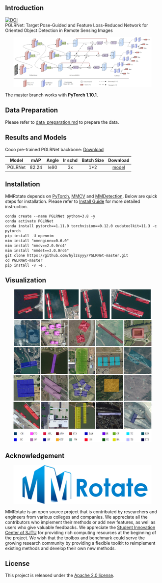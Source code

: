 
<div align="center">


</div>

## Introduction
[![DOI](https://zenodo.org/badge/810631223.svg)](https://zenodo.org/doi/10.5281/zenodo.11522963)
</br>
PGLRNet: Target Pose-Guided and Feature Loss-Reduced Network for Oriented Object Detection in Remote Sensing Images


<div align="center">

  <img src="resources/pipline_image.jpg" width="450"/>

</div>

The master branch works with **PyTorch 1.10.1**.

## Data Preparation

Please refer to [data_preparation.md](tools/data/README.md) to prepare the data.

## Results and Models

Coco pre-trained PGLRNet backbone: [Download](https://pan.baidu.com/s/1TON5VEafVVpvzDxrEXBDvQ?pwd=iq75)

|  Model  |  mAP  | Angle | lr schd | Batch Size |                                                                                            Download                                                                                            |
|:-------:|:-----:| :---: |:-------:|:----------:|:----------------------------------------------------------------------------------------------------------------------------------------------------------------------------------------------:|
| PGLRNet | 82.24 | le90  |   3x    |    1\*2    |                            [model](https://pan.baidu.com/s/1P6FkFiW1Eiy-Q-OGK_so3w?pwd=4z1u)                            |

## Installation

MMRotate depends on [PyTorch](https://pytorch.org/), [MMCV](https://github.com/open-mmlab/mmcv) and [MMDetection](https://github.com/open-mmlab/mmdetection).
Below are quick steps for installation.
Please refer to [Install Guide](https://mmrotate.readthedocs.io/en/latest/install.html) for more detailed instruction.

```shell
conda create --name PGLRNet python=3.8 -y
conda activate PGLRNet
conda install pytorch==1.11.0 torchvision==0.12.0 cudatoolkit=11.3 -c pytorch
pip install -U openmim
mim install "mmengine==0.6.0"
mim install "mmcv==2.0.0rc4"
mim install "mmdet==3.0.0rc6"
git clone https://github.com/hylzsyyy/PGLRNet-master.git
cd PGLRNet-master
pip install -v -e .
```


## Visualization

<div align="center">

  <img src="resources/hrsc.png" width="450"/>

</div>

<div align="center">


</div>

<div align="center">

  <img src="resources/dior.png" width="450"/>

</div>

## Acknowledgement
<div align="center">

  <img src="resources/mmrotate-logo.png" width="450"/>

</div>

MMRotate is an open source project that is contributed by researchers and engineers from various colleges and companies. We appreciate all the contributors who implement their methods or add new features, as well as users who give valuable feedbacks. We appreciate the [Student Innovation Center of SJTU](https://www.si.sjtu.edu.cn/) for providing rich computing resources at the beginning of the project. We wish that the toolbox and benchmark could serve the growing research community by providing a flexible toolkit to reimplement existing methods and develop their own new methods.

[//]: # (## Citation)

[//]: # ()
[//]: # (If you use this toolbox or benchmark in your research, please cite this project.)

[//]: # ()
[//]: # (```bibtex)

[//]: # (@inproceedings{zhou2022mmrotate,)

[//]: # (  title   = {MMRotate: A Rotated Object Detection Benchmark using PyTorch},)

[//]: # (  author  = {Zhou, Yue and Yang, Xue and Zhang, Gefan and Wang, Jiabao and Liu, Yanyi and)

[//]: # (             Hou, Liping and Jiang, Xue and Liu, Xingzhao and Yan, Junchi and Lyu, Chengqi and)

[//]: # (             Zhang, Wenwei and Chen, Kai},)

[//]: # (  booktitle={Proceedings of the 30th ACM International Conference on Multimedia},)

[//]: # (  pages = {7331–7334},)

[//]: # (  numpages = {4},)

[//]: # (  year={2022})

[//]: # (})

[//]: # (```)

## License

This project is released under the [Apache 2.0 license](LICENSE).